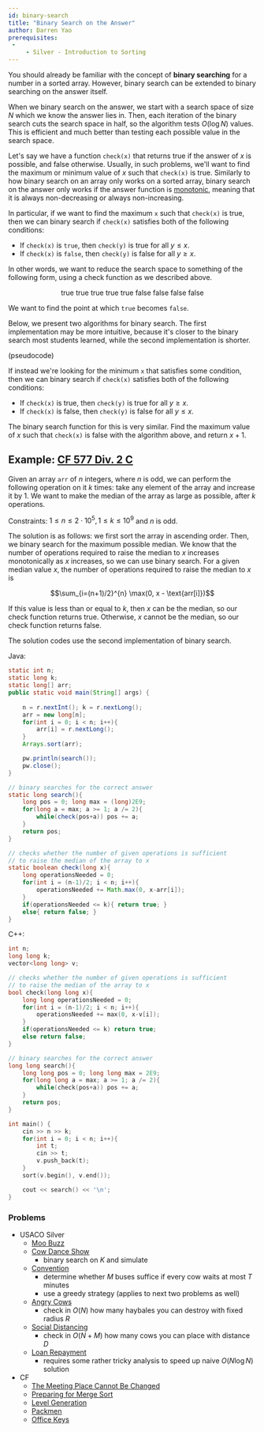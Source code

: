 ```yaml
---
id: binary-search
title: "Binary Search on the Answer"
author: Darren Yao
prerequisites: 
 - 
     - Silver - Introduction to Sorting  
---
```


<module-excerpt>

You should already be familiar with the concept of **binary searching** for a number in a sorted array. However, binary search can be extended to binary searching on the answer itself. 

</module-excerpt>

When we binary search on the answer, we start with a search space of size $N$ which we know the answer lies in. Then, each iteration of the binary search cuts the search space in half, so the algorithm tests $O(\log N)$ values. This is efficient and much better than testing each possible value in the search space.

Let's say we have a function `check(x)` that returns true if the answer of $x$ is possible, and false otherwise. Usually, in such problems, we'll want to find the maximum or minimum value of $x$ such that `check(x)` is true. Similarly to how binary search on an array only works on a sorted array, binary search on the answer only works if the answer function is [monotonic](https://en.wikipedia.org/wiki/Monotonic_function), meaning that it is always non-decreasing or always non-increasing. 

In particular, if we want to find the maximum `x` such that `check(x)` is true, then we can binary search if `check(x)` satisfies both of the following conditions:

 - If `check(x)` is `true`, then `check(y)` is true for all $y \leq x$.
 - If `check(x)` is `false`, then `check(y)` is false for all $y \geq x$.

In other words, we want to reduce the search space to something of the following form, using a check function as we described above.

<center>true true true true true false false false false</center>

We want to find the point at which `true` becomes `false`.

Below, we present two algorithms for binary search. The first implementation may be more intuitive, because it's closer to the binary search most students learned, while the second implementation is shorter.

(pseudocode)

If instead we're looking for the minimum `x` that satisfies some condition, then we can binary search if `check(x)` satisfies both of the following conditions:

 - If `check(x)` is true, then `check(y)` is true for all $y \geq x$.
 - If `check(x)` is false, then `check(y)` is false for all $y \leq x$.

The binary search function for this is very similar. Find the maximum value of $x$ such that `check(x)` is false with the algorithm above, and return $x+1$.

## Example: [CF 577 Div. 2 C](https://codeforces.com/contest/1201/problem/C)

Given an array `arr` of $n$ integers, where $n$ is odd, we can perform the following operation on it $k$ times: take any element of the array and increase it by $1$. We want to make the median of the array as large as possible, after $k$ operations.

Constraints: $1 \leq n \leq 2 \cdot 10^5, 1 \leq k \leq 10^9$ and $n$ is odd.

The solution is as follows: we first sort the array in ascending order. Then, we binary search for the maximum possible median. We know that the number of operations required to raise the median to $x$ increases monotonically as $x$ increases, so we can use binary search. For a given median value $x$, the number of operations required to raise the median to $x$ is

$$\sum_{i=(n+1)/2}^{n} \max(0, x - \text{arr[i]})$$

If this value is less than or equal to $k$, then $x$ can be the median, so our check function returns true. Otherwise, $x$ cannot be the median, so our check function returns false.

The solution codes use the second implementation of binary search.

Java:

```java
static int n;
static long k;
static long[] arr;
public static void main(String[] args) {
    
    n = r.nextInt(); k = r.nextLong();
    arr = new long[n];
    for(int i = 0; i < n; i++){
        arr[i] = r.nextLong();
    }
    Arrays.sort(arr);

    pw.println(search());
    pw.close();
}

// binary searches for the correct answer
static long search(){
    long pos = 0; long max = (long)2E9;
    for(long a = max; a >= 1; a /= 2){
        while(check(pos+a)) pos += a;
    }
    return pos;
}

// checks whether the number of given operations is sufficient
// to raise the median of the array to x
static boolean check(long x){
    long operationsNeeded = 0;
    for(int i = (n-1)/2; i < n; i++){
        operationsNeeded += Math.max(0, x-arr[i]);
    }
    if(operationsNeeded <= k){ return true; }
    else{ return false; }
}
```

C++:

```cpp
int n;
long long k;
vector<long long> v;

// checks whether the number of given operations is sufficient
// to raise the median of the array to x
bool check(long long x){
    long long operationsNeeded = 0;
    for(int i = (n-1)/2; i < n; i++){
        operationsNeeded += max(0, x-v[i]);
    }
    if(operationsNeeded <= k) return true; 
    else return false; 
}

// binary searches for the correct answer
long long search(){
    long long pos = 0; long long max = 2E9;
    for(long long a = max; a >= 1; a /= 2){
        while(check(pos+a)) pos += a;
    }
    return pos;
}

int main() {
    cin >> n >> k;
    for(int i = 0; i < n; i++){
        int t;
        cin >> t;
        v.push_back(t);
    }
    sort(v.begin(), v.end());

    cout << search() << '\n';
}
```

### Problems

 - USACO Silver
   - [Moo Buzz](http://www.usaco.org/index.php?page=viewproblem2&cpid=966)
   - [Cow Dance Show](http://www.usaco.org/index.php?page=viewproblem2&cpid=690)
     - binary search on $K$ and simulate
   - [Convention](http://www.usaco.org/index.php?page=viewproblem2&cpid=858)
     - determine whether $M$ buses suffice if every cow waits at most $T$ minutes
     - use a greedy strategy (applies to next two problems as well)
   - [Angry Cows](http://usaco.org/index.php?page=viewproblem2&cpid=594)
     - check in $O(N)$ how many haybales you can destroy with fixed radius $R$
   - [Social Distancing](http://www.usaco.org/index.php?page=viewproblem2&cpid=1038)
     - check in $O(N+M)$ how many cows you can place with distance $D$
   - [Loan Repayment](http://www.usaco.org/index.php?page=viewproblem2&cpid=991)
     - requires some rather tricky analysis to speed up naive $O(N\log N)$ solution
 - CF
   - [The Meeting Place Cannot Be Changed](http://codeforces.com/contest/782/problem/B) [](48)
   - [Preparing for Merge Sort](http://codeforces.com/contest/847/problem/B) [](53)
   - [Level Generation](http://codeforces.com/problemset/problem/818/F) [](54)
   - [Packmen](http://codeforces.com/contest/847/problem/E) [](57)
   - [Office Keys](http://codeforces.com/problemset/problem/830/A) [](60)